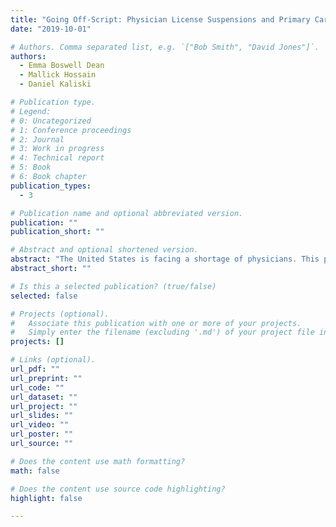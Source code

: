 ```yaml
---
title: "Going Off-Script: Physician License Suspensions and Primary Care Access for Medicaid Recipients (In progress)"
date: "2019-10-01"

# Authors. Comma separated list, e.g. `["Bob Smith", "David Jones"]`.
authors:
  - Emma Boswell Dean
  - Mallick Hossain
  - Daniel Kaliski

# Publication type.
# Legend:
# 0: Uncategorized
# 1: Conference proceedings
# 2: Journal
# 3: Work in progress
# 4: Technical report
# 5: Book
# 6: Book chapter
publication_types:
  - 3

# Publication name and optional abbreviated version.
publication: ""
publication_short: ""

# Abstract and optional shortened version.
abstract: "The United States is facing a shortage of physicians. This paper analyzes how Medicaid patients respond to changes in primary care access and how changes to access affect their health outcomes. Using a novel dataset of medical license suspensions that we construct based on public records, we explore how Medicaid patients respond to the sudden unavailability of their primary care physician. We focus on whether patients continue care with other physicians, whether they visit emergency rooms in place of primary care, and whether they continue taking prescribed medications. We find that physicians that accept Medicaid patients are more likely to be disciplined, but may provide valuable care to patients and prevent overuse of emergency department resources. These findings help policymakers better understand the trade-offs between access to care and the quality of care."
abstract_short: ""

# Is this a selected publication? (true/false)
selected: false

# Projects (optional).
#   Associate this publication with one or more of your projects.
#   Simply enter the filename (excluding '.md') of your project file in `content/project/`.
projects: []

# Links (optional).
url_pdf: ""
url_preprint: ""
url_code: ""
url_dataset: ""
url_project: ""
url_slides: ""
url_video: ""
url_poster: ""
url_source: ""

# Does the content use math formatting?
math: false

# Does the content use source code highlighting?
highlight: false

---
```

